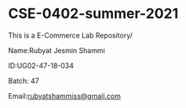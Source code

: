 # CSE-0402-summer-2021
This is a E-Commerce Lab Repository/

Name:Rubyat Jesmin Shammi

ID:UG02-47-18-034

Batch: 47

Email:rubyatshammiss@gmail.com
